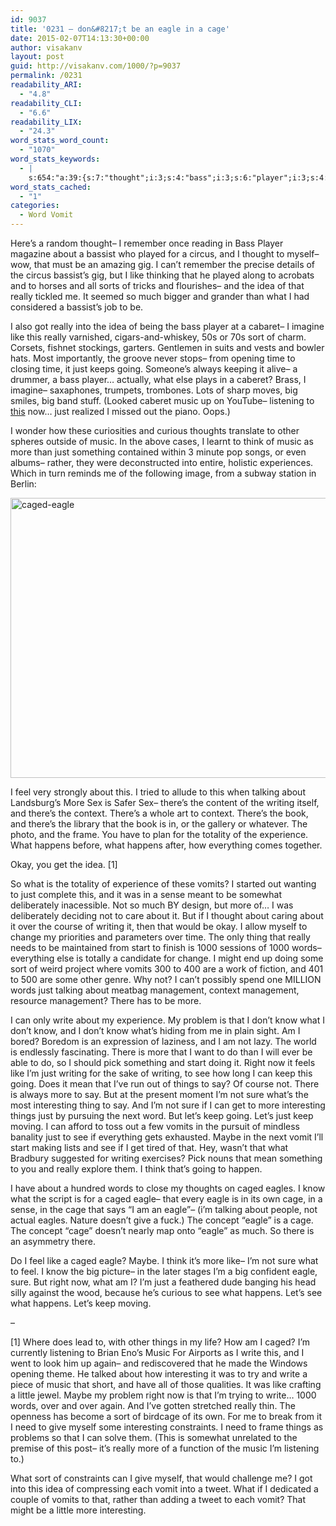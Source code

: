 ```yaml
---
id: 9037
title: '0231 – don&#8217;t be an eagle in a cage'
date: 2015-02-07T14:13:30+00:00
author: visakanv
layout: post
guid: http://visakanv.com/1000/?p=9037
permalink: /0231
readability_ARI:
  - "4.8"
readability_CLI:
  - "6.6"
readability_LIX:
  - "24.3"
word_stats_word_count:
  - "1070"
word_stats_keywords:
  - |
    s:654:"a:39:{s:7:"thought";i:3;s:4:"bass";i:3;s:6:"player";i:3;s:4:"like";i:6;s:4:"idea";i:4;s:6:"really";i:7;s:4:"sort";i:4;s:4:"time";i:3;s:4:"just";i:10;s:5:"going";i:4;s:5:"music";i:6;s:9:"listening";i:3;s:5:"think";i:3;s:4:"feel";i:3;s:7:"talking";i:3;s:7:"there's";i:5;s:7:"writing";i:5;s:7:"context";i:3;s:10:"experience";i:3;s:7:"happens";i:4;s:6:"vomits";i:4;s:5:"start";i:3;i:1000;i:3;s:5:"words";i:4;s:10:"management";i:3;s:5:"write";i:4;s:4:"know";i:5;s:5:"right";i:3;s:4:"keep";i:4;s:6:"things";i:4;s:4:"sure";i:4;s:11:"interesting";i:5;s:5:"let's";i:4;s:5:"maybe";i:3;s:5:"vomit";i:3;s:5:"caged";i:4;s:5:"eagle";i:7;s:4:"cage";i:4;s:4:"give";i:3;}";
word_stats_cached:
  - "1"
categories:
  - Word Vomit
---
```

Here&#8217;s a random thought– I remember once reading in Bass Player magazine about a bassist who played for a circus, and I thought to myself– wow, that must be an amazing gig. I can&#8217;t remember the precise details of the circus bassist&#8217;s gig, but I like thinking that he played along to acrobats and to horses and all sorts of tricks and flourishes– and the idea of that really tickled me. It seemed so much bigger and grander than what I had considered a bassist&#8217;s job to be.

I also got really into the idea of being the bass player at a cabaret– I imagine like this really varnished, cigars-and-whiskey, 50s or 70s sort of charm. Corsets, fishnet stockings, garters. Gentlemen in suits and vests and bowler hats. Most importantly, the groove never stops– from opening time to closing time, it just keeps going. Someone&#8217;s always keeping it alive– a drummer, a bass player&#8230; actually, what else plays in a caberet? Brass, I imagine– saxaphones, trumpets, trombones. Lots of sharp moves, big smiles, big band stuff. (Looked caberet music up on YouTube– listening to [this](https://www.youtube.com/watch?v=z4DYcIQ1v7M) now&#8230; just realized I missed out the piano. Oops.)

I wonder how these curiosities and curious thoughts translate to other spheres outside of music. In the above cases, I learnt to think of music as more than just something contained within 3 minute pop songs, or even albums– rather, they were deconstructed into entire, holistic experiences. Which in turn reminds me of the following image, from a subway station in Berlin:

[<img class=" wp-image-9038 aligncenter" src="http://visakanv.com/1000/wp-content/uploads/2015/02/caged-eagle.jpg" alt="caged-eagle" width="600" height="448" srcset="http://visakanv.com/1000/wp-content/uploads/2015/02/caged-eagle.jpg 1296w, http://visakanv.com/1000/wp-content/uploads/2015/02/caged-eagle-300x224.jpg 300w, http://visakanv.com/1000/wp-content/uploads/2015/02/caged-eagle-1024x765.jpg 1024w" sizes="(max-width: 600px) 100vw, 600px" />](http://visakanv.com/1000/wp-content/uploads/2015/02/caged-eagle.jpg)

I feel very strongly about this. I tried to allude to this when talking about Landsburg&#8217;s More Sex is Safer Sex– there&#8217;s the content of the writing itself, and there&#8217;s the context. There&#8217;s a whole art to context. There&#8217;s the book, and there&#8217;s the library that the book is in, or the gallery or whatever. The photo, and the frame. You have to plan for the totality of the experience. What happens before, what happens after, how everything comes together.

Okay, you get the idea. [1]

So what is the totality of experience of these vomits? I started out wanting to just complete this, and it was in a sense meant to be somewhat deliberately inacessible. Not so much BY design, but more of&#8230; I was deliberately deciding not to care about it. But if I thought about caring about it over the course of writing it, then that would be okay. I allow myself to change my priorities and parameters over time. The only thing that really needs to be maintained from start to finish is 1000 sessions of 1000 words– everything else is totally a candidate for change. I might end up doing some sort of weird project where vomits 300 to 400 are a work of fiction, and 401 to 500 are some other genre. Why not? I can&#8217;t possibly spend one MILLION words just talking about meatbag management, context management, resource management? There has to be more.

I can only write about my experience. My problem is that I don&#8217;t know what I don&#8217;t know, and I don&#8217;t know what&#8217;s hiding from me in plain sight. Am I bored? Boredom is an expression of laziness, and I am not lazy. The world is endlessly fascinating. There is more that I want to do than I will ever be able to do, so I should pick something and start doing it. Right now it feels like I&#8217;m just writing for the sake of writing, to see how long I can keep this going. Does it mean that I&#8217;ve run out of things to say? Of course not. There is always more to say. But at the present moment I&#8217;m not sure what&#8217;s the most interesting thing to say. And I&#8217;m not sure if I can get to more interesting things just by pursuing the next word. But let&#8217;s keep going. Let&#8217;s just keep moving. I can afford to toss out a few vomits in the pursuit of mindless banality just to see if everything gets exhausted. Maybe in the next vomit I&#8217;ll start making lists and see if I get tired of that. Hey, wasn&#8217;t that what Bradbury suggested for writing exercises? Pick nouns that mean something to you and really explore them. I think that&#8217;s going to happen.

I have about a hundred words to close my thoughts on caged eagles. I know what the script is for a caged eagle– that every eagle is in its own cage, in a sense, in the cage that says &#8220;I am an eagle&#8221;– (i&#8217;m talking about people, not actual eagles. Nature doesn&#8217;t give a fuck.) The concept &#8220;eagle&#8221; is a cage. The concept &#8220;cage&#8221; doesn&#8217;t nearly map onto &#8220;eagle&#8221; as much. So there is an asymmetry there.

Do I feel like a caged eagle? Maybe. I think it&#8217;s more like– I&#8217;m not sure what to feel. I know the big picture– in the later stages I&#8217;m a big confident eagle, sure. But right now, what am I? I&#8217;m just a feathered dude banging his head silly against the wood, because he&#8217;s curious to see what happens. Let&#8217;s see what happens. Let&#8217;s keep moving.

–

[1] Where does lead to, with other things in my life? How am I caged? I&#8217;m currently listening to Brian Eno&#8217;s Music For Airports as I write this, and I went to look him up again– and rediscovered that he made the Windows opening theme. He talked about how interesting it was to try and write a piece of music that short, and have all of those qualities. It was like crafting a little jewel. Maybe my problem right now is that I&#8217;m trying to write&#8230; 1000 words, over and over again. And I&#8217;ve gotten stretched really thin. The openness has become a sort of birdcage of its own. For me to break from it I need to give myself some interesting constraints. I need to frame things as problems so that I can solve them. (This is somewhat unrelated to the premise of this post– it&#8217;s really more of a function of the music I&#8217;m listening to.)

What sort of constraints can I give myself, that would challenge me? I got into this idea of compressing each vomit into a tweet. What if I dedicated a couple of vomits to that, rather than adding a tweet to each vomit? That might be a little more interesting.

&nbsp;

&nbsp;